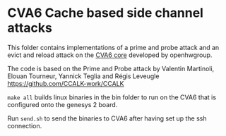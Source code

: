 # CVA6 Cache based side channel attacks

This folder contains implementations of a prime and probe attack and an evict and reload attack on the [CVA6 core](https://github.com/openhwgroup/cva6) developed by openhwgroup.

The code is based on the Prime and Probe attack by Valentin Martinoli, Elouan Tourneur, Yannick Teglia and Régis Leveugle https://github.com/CCALK-work/CCALK


`make all` builds linux binaries in the bin folder to run on the CVA6 that is configured onto the genesys 2 board.


Run `send.sh` to send the binaries to CVA6 after having set up the ssh connection.
